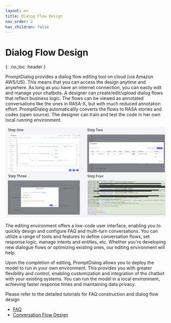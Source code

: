 ```yaml
---
layout: en
title: Dialog Flow Design
nav_order: 2
has_children: false
---
```

# Dialog Flow Design
{: .no_toc .header }

PromptDialog provides a dialog flow editing tool on cloud (via Amazon AWS/US).  This means that you can access the design anytime and anywhere. As long as you have an internet connection, you can easily edit and manage your chatbots.  A designer can create/edit/upload dialog flows that reflect business logic.  The flows can be viewed as annotated conversations like the ones in RASA-X, but with much reduced annotation effort.  PromptDialog automaticallly converts the flows to RASA stories and codes (open source).  The designer can train and test the code in her own local running environment.  

![cloud_design.png](/assets/images/cloud_design/01-cloud_design.png)

The editing environment offers a low-code user interface, enabling you to quickly design and configure FAQ and multi-turn conversations. You can utilize a range of tools and features to define conversation flows, set response logic, manage intents and entities, etc.  Whether you're developing new dialogue flows or optimizing existing ones, our editing environment will help.

Upon the completion of editing, PromptDialog allows you to deploy the model to run in your own environment. This provides you with greater flexibility and control, enabling customization and integration of the chatbot with your existing systems. You can run the model in a local environment, achieving faster response times and maintaining data privacy.

Please refer to the detailed tutorials for FAQ construction and dialog flow design
- [FAQ](/docs/tutorial/faq/)
- [Conversation Flow Design](/docs/tutorial/flow)
